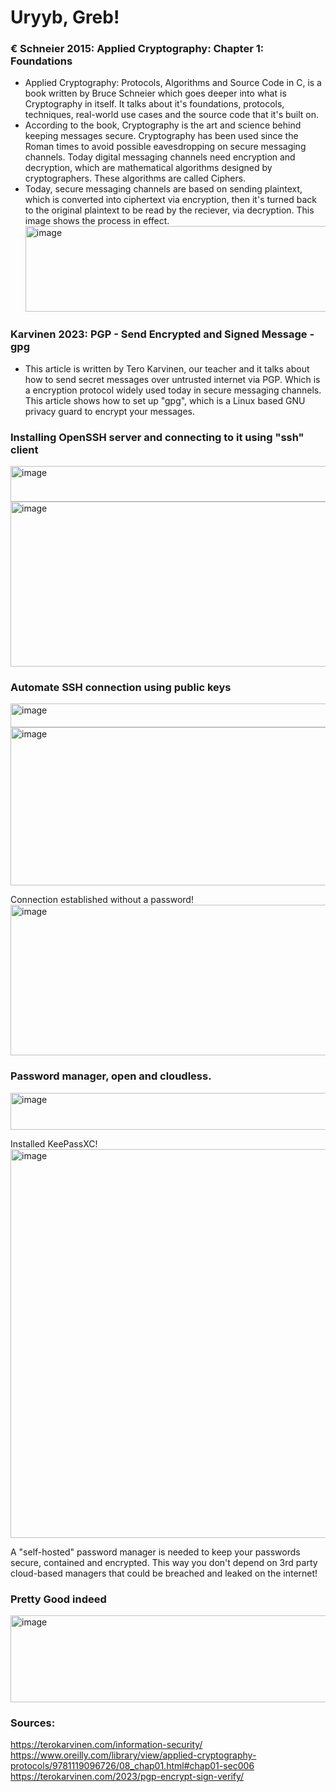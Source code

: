 # Uryyb, Greb!

### € Schneier 2015: Applied Cryptography: Chapter 1: Foundations

- Applied Cryptography: Protocols, Algorithms and Source Code in C, is a book
  written by Bruce Schneier which goes deeper into what is Cryptography in itself.
  It talks about it's foundations, protocols, techniques, real-world use cases and
  the source code that it's built on.
- According to the book, Cryptography is the art and science behind keeping
  messages secure. Cryptography has been used since the Roman times to avoid
  possible eavesdropping on secure messaging channels. Today digital messaging channels
  need encryption and decryption, which are mathematical algorithms designed by cryptographers. These
  algorithms are called Ciphers.
- Today, secure messaging channels are based on sending plaintext, which is converted
  into ciphertext via encryption, then it's turned back to the original plaintext to be read
  by the reciever, via decryption. This image shows the process in effect.
  <img width="504" height="137" alt="image" src="https://github.com/user-attachments/assets/a03f64e3-6c90-403b-9f16-5c8961c72f84" />

### Karvinen 2023: PGP - Send Encrypted and Signed Message - gpg

- This article is written by Tero Karvinen, our teacher and it talks about how to send
  secret messages over untrusted internet via PGP. Which is a encryption protocol widely used today
  in secure messaging channels. This article shows how to set up "gpg", which is a Linux based
  GNU privacy guard to encrypt your messages.

### Installing OpenSSH server and connecting to it using "ssh" client
<img width="638" height="57" alt="image" src="https://github.com/user-attachments/assets/3de21c66-b798-4e97-94d5-70b1adc034d0" />
<img width="876" height="264" alt="image" src="https://github.com/user-attachments/assets/627e9685-e117-4081-a26b-38c1fda39aab" />

### Automate SSH connection using public keys
<img width="565" height="38" alt="image" src="https://github.com/user-attachments/assets/d8e11a09-7289-4b05-8d32-2ffb0445b6bd" />

<img width="649" height="253" alt="image" src="https://github.com/user-attachments/assets/4feee0b9-3ba2-4f77-af38-bc1a67b823d2" />

Connection established without a password! 
<img width="681" height="241" alt="image" src="https://github.com/user-attachments/assets/813eb1ba-f92b-440b-a01c-3516a13948f3" />

### Password manager, open and cloudless.

<img width="512" height="59" alt="image" src="https://github.com/user-attachments/assets/9109bd9b-1d2f-4130-b5dc-ff7e341639ca" />

Installed KeePassXC! 
<img width="804" height="622" alt="image" src="https://github.com/user-attachments/assets/f6e7c63d-07b1-4d29-8b01-56a7fb6cfa03" />

A "self-hosted" password manager is needed to keep your passwords secure, contained and encrypted. This way
you don't depend on 3rd party cloud-based managers that could be breached and leaked on the internet!

### Pretty Good indeed

<img width="737" height="139" alt="image" src="https://github.com/user-attachments/assets/d89bfcab-d12e-4b23-aadb-e8c7f9428c71" />

### Sources: 

https://terokarvinen.com/information-security/
https://www.oreilly.com/library/view/applied-cryptography-protocols/9781119096726/08_chap01.html#chap01-sec006
https://terokarvinen.com/2023/pgp-encrypt-sign-verify/

















  
